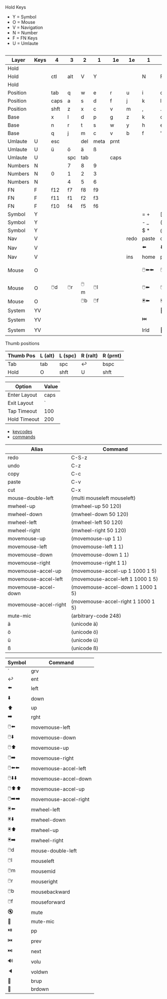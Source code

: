 Hold Keys
- Y = Symbol
- O = Mouse
- V = Navigation
- N = Number
- F = FN Keys
- U = Umlaute                  

```                   
```



| Layer    | Keys | 4    | 3    | 2    | 1    | 1e   | 1e   | 1       | 2       | 3       | 4        |
|----------|------|------|------|------|------|------|------|---------|---------|---------|----------|
| Hold     |      |      |      |      |      |      |      |         |         |         |          |
| Hold     |      | ctl  | alt  | V    | Y    |      |      | N       | F       | alt     | ctl      |
| Hold     |      |      |      |      |      |      |      |         |         |         |          |
| Position |      | tab  | q    | w    | e    | r    | u    | i       | o       | p       | [        |
| Position |      | caps | a    | s    | d    | f    | j    | k       | l       | ;       | '        |
| Position |      | shft | z    | x    | c    | v    | m    | ,       | .       | /       | rshft    |
| Base     |      | x    | l    | d    | p    | g    | z    | k       | o       | u       | ; :      |
| Base     |      | n    | r    | t    | s    | w    | y    | h       | e       | i       | a        |
| Base     |      | q    | j    | m    | c    | v    | b    | f       | ' "     | , !     | . ?      |
| Umlaute  | U    | esc  |      | del  | meta | prnt |      |         |         |         |          |
| Umlaute  | U    | ü    | ö    | ä    | ß    |      |      |         |         |         |          |
| Umlaute  | U    |      | spc  | tab  |      | caps |      |         |         |         |          |
| Numbers  | N    |      | 7    | 8    | 9    |      |      |         |         |         |          |
| Numbers  | N    | 0    | 1    | 2    | 3    |      |      |         |         |         |          |
| Numbers  | N    |      | 4    | 5    | 6    |      |      |         |         |         |          |
| FN       | F    | f12  | f7   | f8   | f9   |      |      |         |         |         |          |
| FN       | F    | f11  | f1   | f2   | f3   |      |      |         |         |         |          |
| FN       | F    | f10  | f4   | f5   | f6   |      |      |         |         |         |          |
| Symbol   | Y    |      |      |      |      |      |      | = +     | [ {     | ] }     | ` ~      |
| Symbol   | Y    |      |      |      |      |      |      | - _     | ( <     | ) >     | \ &#124; |
| Symbol   | Y    |      |      |      |      |      |      | $ *     | @ #     | & %     | / ^      |
| Nav      | V    |      |      |      |      |      | redo | paste   | copy    | cut     | undo     |
| Nav      | V    |      |      |      |      |      |      | ⬅️      | ⬇️      | ⬆️      | ➡️       |
| Nav      | V    |      |      |      |      |      | ins  | home    | pgdn    | pgup    | end      |
| Mouse    | O    |      |      |      |      |      |      | 🖱️⬅️⬅️ | 🖱️⬇️⬇️ | 🖱️⬆️⬆️ | 🖱️➡️➡️  |   
| Mouse    | O    | 🖱️d | 🖱️r | 🖱️m | 🖱️l |      |      | 🖱️⬅️   | 🖱️⬇️   | 🖱️⬆️   | 🖱️➡️    |   
| Mouse    | O    |      |      | 🖱️b | 🖱️f |      |      | 🖲️️⬅️  | 🖲️️⬇️  | 🖲️️⬆️  | 🖲️️➡️   |
| System   | YV   |      |      |      |      |      |      |         | 🔅      | 🔆      |          |
| System   | YV   |      |      |      |      |      |      | ⏮️      | 🔈      | 🔊      | ⏭️       |
| System   | YV   |      |      |      |      |      |      | lrld    | 🎤      | 🔇      | ⏯️       |       

Thumb positions

| Thumb Pos | L (alt) | L (spc) | R (ralt) | R (prnt) |
|-----------|---------|---------|----------|----------|
| Tab       | tab     | spc     | ↩️️      | bspc     |
| Hold      | O       | shft    | U        | shft     |

| Option       | Value |
|--------------|-------|
| Enter Layout | caps  |
| Exit Layout  | `     |
| Tap Timeout  | 100   |
| Hold Timeout | 200   |

- [keycodes](https://github.com/jtroo/kanata/blob/main/src/keys/mod.rs)
- [commands](https://github.com/jtroo/kanata/blob/main/docs/config.adoc#configuration)

| Alias                 | Command                            |
|-----------------------|------------------------------------|
| redo                  | C-S-z                              |
| undo                  | C-z                                |
| copy                  | C-c                                |
| paste                 | C-v                                |
| cut                   | C-x                                |
| mouse-double-left     | (multi mouseleft mouseleft)        |
| mwheel-up             | (mwheel-up 50 120)                 |
| mwheel-down           | (mwheel-down 50 120)               |
| mwheel-left           | (mwheel-left 50 120)               |
| mwheel-right          | (mwheel-right 50 120)              |
| movemouse-up          | (movemouse-up 1 1)                 |
| movemouse-left        | (movemouse-left 1 1)               |
| movemouse-down        | (movemouse-down 1 1)               |
| movemouse-right       | (movemouse-right 1 1)              |
| movemouse-accel-up    | (movemouse-accel-up 1 1000 1 5)    |
| movemouse-accel-left  | (movemouse-accel-left 1 1000 1 5)  |
| movemouse-accel-down  | (movemouse-accel-down 1 1000 1 5)  |
| movemouse-accel-right | (movemouse-accel-right 1 1000 1 5) |       
| mute-mic              | (arbitrary-code 248)               |
| ä                     | (unicode ä)                        |
| ö                     | (unicode ö)                        |
| ü                     | (unicode ü)                        |
| ß                     | (unicode ß)                        |


| Symbol  | Command               |
|---------|-----------------------|
| `       | grv                   |
| ↩️️     | ent                   |
| ⬅️      | left                  |
| ⬇️      | down                  |
| ⬆️      | up                    |
| ➡️      | rght                  |
| 🖱️⬅️   | movemouse-left        |
| 🖱️⬇️   | movemouse-down        |
| 🖱️⬆️   | movemouse-up          |
| 🖱️➡️   | movemouse-right       |
| 🖱️⬅️⬅️ | movemouse-accel-left  |
| 🖱️⬇️⬇️ | movemouse-accel-down  |
| 🖱️⬆️⬆️ | movemouse-accel-up    |
| 🖱️➡️➡️ | movemouse-accel-right |
| 🖲️️⬅️  | mwheel-left           |
| 🖲️️⬇️  | mwheel-down           |
| 🖲️️⬆️  | mwheel-up             |
| 🖲️️➡️  | mwheel-right          |
| 🖱️d    | mouse-double-left     |
| 🖱️l    | mouseleft             |
| 🖱️m    | mousemid              |
| 🖱️r    | mouseright            |
| 🖱️b    | mousebackward         |
| 🖱️f    | mouseforward          |
| 🔇      | mute                  |
| 🎤      | mute-mic              |
| ⏯️      | pp                    |
| ⏮️      | prev                  |
| ⏭️      | next                  |
| 🔊      | volu                  |
| 🔈      | voldwn                |
| 🔆      | brup                  |
| 🔅      | brdown                |
